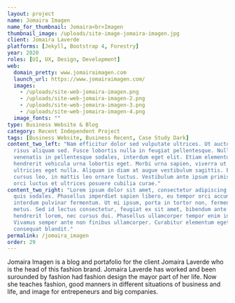 ```yaml
---
layout: project
name: Jomaira Imagen
name_for_thumbnail: Jomaira<br>Imagen
thumbnail_image: /uploads/site-image-jomaira-imagen.jpg
client: Jomaira Laverde
platforms: [Jekyll, Bootstrap 4, Forestry]
year: 2020
roles: [UI, UX, Design, Development]
web:
  domain_pretty: www.jomairaimagen.com
  launch_url: https://www.jomairaimagen.com/
  images:
    - /uploads/site-web-jomaira-imagen.png
    - /uploads/site-web-jomaira-imagen-2.png
    - /uploads/site-web-jomaira-imagen-3.png
    - /uploads/site-web-jomaira-imagen-4.png
  image_fonts: ""
type: Business Website & Blog
category: Recent Independent Project
tags: [Business Website, Business Recent, Case Study Dark]
content_two_left: "Nam efficitur dolor sed vulputate ultrices. Ut auctor vestibulum nibh, ac semper
  risus aliquam sed. Fusce lobortis nulla in feugiat pellentesque. Nullam urna leo,
  venenatis in pellentesque sodales, interdum eget elit. Etiam elementum lorem sapien,
  hendrerit vehicula urna lobortis eget. Morbi urna sapien, viverra ut feugiat eu,
  ultricies eget nulla. Aliquam in diam at augue vestibulum sagittis. Etiam ultricies
  cursus leo, in mattis leo ornare luctus. Vestibulum ante ipsum primis in faucibus
  orci luctus et ultrices posuere cubilia curae."
content_two_right: "Lorem ipsum dolor sit amet, consectetur adipiscing elit. Praesent lobortis a nulla
  quis sodales. Phasellus imperdiet sapien libero, eu tempor orci accumsan at. Vivamus
  interdum pulvinar fermentum. Ut mi ipsum, porta in tortor non, fermentum pharetra
  metus. Sed id lectus consectetur, feugiat ex sit amet, bibendum ante. Vivamus a
  hendrerit lorem, nec cursus dui. Phasellus ullamcorper tempor enim in auctor.
  Vivamus semper ante non finibus ullamcorper. Curabitur elementum eget metus
  consequat blandit."
permalink: /jomaira_imagen
order: 29
---
```


Jomaira Imagen is a blog and portafolio for the client Jomaira Laverde who is the head of this fashion brand. Jomaira Laverde has worked and been surounded by fashion had fashion design the mayor part of her life. Now she teaches fashion, good manners in different situations of business and life, and image for entrepeneurs and big companies.